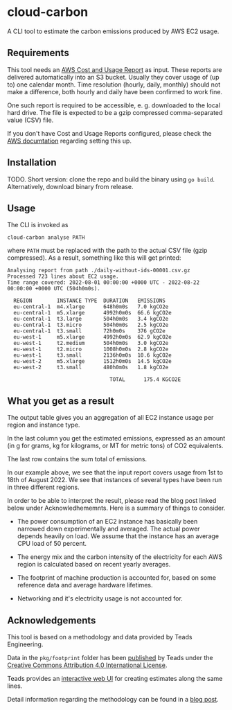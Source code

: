 # cloud-carbon

A CLI tool to estimate the carbon emissions produced by
AWS EC2 usage.

## Requirements

This tool needs an [AWS Cost and Usage Report](https://docs.aws.amazon.com/cur/latest/userguide/what-is-cur.html) as input. These reports are delivered automatically into an S3 bucket. Usually they cover usage of (up to) one calendar month. Time resolution (hourly, daily, monthly) should not make a difference, both hourly and daily have been confirmed to work fine.

One such report is required to be accessible, e. g. downloaded to the local hard drive. The file is expected to be a gzip compressed comma-separated value (CSV) file.

If you don't have Cost and Usage Reports configured, please check the [AWS documtation](https://docs.aws.amazon.com/cur/latest/userguide/cur-create.html) regarding setting this up.

## Installation

TODO. Short version: clone the repo and build the binary using `go build`. Alternatively, download binary from release.

## Usage

The CLI is invoked as

```nohighlight
cloud-carbon analyse PATH
```

where `PATH` must be replaced with the path to the actual CSV file (gzip compressed). As a result, something like this will get printed:

```nohighlight
Analysing report from path ./daily-without-ids-00001.csv.gz
Processed 723 lines about EC2 usage.
Time range covered: 2022-08-01 00:00:00 +0000 UTC - 2022-08-22 00:00:00 +0000 UTC (504h0m0s).

  REGION        INSTANCE TYPE  DURATION   EMISSIONS
  eu-central-1  m4.xlarge      648h0m0s   7.0 kgCO2e
  eu-central-1  m5.xlarge      4992h0m0s  66.6 kgCO2e
  eu-central-1  t3.large       504h0m0s   3.4 kgCO2e
  eu-central-1  t3.micro       504h0m0s   2.5 kgCO2e
  eu-central-1  t3.small       72h0m0s    376 gCO2e
  eu-west-1     m5.xlarge      4992h0m0s  62.9 kgCO2e
  eu-west-1     t2.medium      504h0m0s   3.0 kgCO2e
  eu-west-1     t2.micro       1008h0m0s  2.8 kgCO2e
  eu-west-1     t3.small       2136h0m0s  10.6 kgCO2e
  eu-west-2     m5.xlarge      1512h0m0s  14.5 kgCO2e
  eu-west-2     t3.small       480h0m0s   1.8 kgCO2e

                                 TOTAL      175.4 KGCO2E
```

## What you get as a result

The output table gives you an aggregation of all EC2 instance usage per region and instance type.

In the last column you get the estimated emissions, expressed as an amount (in g for grams, kg for kilograms, or MT for metric tons) of CO2 equivalents.

The last row contains the sum total of emissions.

In our example above, we see that the input report covers usage from 1st to 18th of August 2022. We see that instances of several types have been run in three different regions.

In order to be able to interpret the result, please read the blog post linked below under Acknowledhememnts. Here is a summary of things to consider.

- The power consumption of an EC2 instance has basically been narrowed down experimentally and averaged. The actual power depends heavily on load. We assume that the instance has an average CPU load of 50 percent.

- The energy mix and the carbon intensity of the electricity for each AWS region is calculated based on recent yearly averages.

- The footprint of machine production is accounted for, based on some reference data and average hardware lifetimes.

- Networking and it's electricity usage is not accounted for.

## Acknowledgements

This tool is based on a methodology and data provided by Teads Engineering.

Data in the `pkg/footprint` folder has been [published](https://docs.google.com/spreadsheets/d/1DqYgQnEDLQVQm5acMAhLgHLD8xXCG9BIrk-_Nv6jF3k/edit#gid=504755275) by Teads under the [Creative Commons Attribution 4.0 International License](https://creativecommons.org/licenses/by/4.0/).

Teads provides an [interactive web UI](https://engineering.teads.com/sustainability/carbon-footprint-estimator-for-aws-instances/) for creating estimates along the same lines.

Detail information regarding the methodology can be found in a [blog post](https://medium.com/teads-engineering/building-an-aws-ec2-carbon-emissions-dataset-3f0fd76c98ac).
